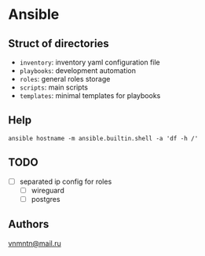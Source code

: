 # Ansible

## Struct of directories

- `inventory`: inventory yaml configuration file
- `playbooks`: development automation
- `roles`: general roles storage
- `scripts`: main scripts
- `templates`: minimal templates for playbooks

## Help

`ansible hostname -m ansible.builtin.shell -a 'df -h /'`

## TODO

- [ ] separated ip config for roles
    - [ ] wireguard
    - [ ] postgres

## Authors

<vnmntn@mail.ru>

